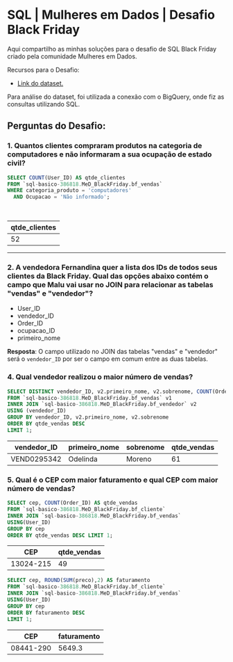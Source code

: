 # SQL | Mulheres em Dados | Desafio Black Friday
Aqui compartilho as minhas soluções para o desafio de SQL Black Friday criado pela comunidade Mulheres em Dados.

Recursos para o Desafio:
- [Link do dataset.](https://docs.google.com/spreadsheets/d/1ietHmiEhMIEsMw-UXapaqA2EsKbQNHrNjHpw5Y0lpVc/edit#gid=621474653)
  
Para análise do dataset, foi utilizada a conexão com o BigQuery, onde fiz as consultas utilizando SQL.


## Perguntas do Desafio:
### 1. Quantos clientes compraram produtos na categoria de computadores e não informaram a sua ocupação de estado civil?

~~~sql
SELECT COUNT(User_ID) AS qtde_clientes
FROM `sql-basico-386818.MeD_BlackFriday.bf_vendas` 
WHERE categoria_produto = 'computadores'
  AND Ocupacao = 'Não informado';
~~~
<br>

|qtde_clientes|
|-------------|
|52|

---

### 2. A vendedora Fernandina quer a lista dos IDs de todos seus clientes da Black Friday. Qual das opções abaixo contém o campo que Malu vai usar no JOIN para relacionar as tabelas "vendas" e "vendedor"?

- User_ID
- vendedor_ID
- Order_ID
- ocupacao_ID
- primeiro_nome

**Resposta**:
O campo utilizado no JOIN das tabelas "vendas" e "vendedor" será o <code>vendedor_ID</code> por ser o campo em comum entre as duas tabelas.

### 4. Qual vendedor realizou o maior número de vendas?

~~~sql
SELECT DISTINCT vendedor_ID, v2.primeiro_nome, v2.sobrenome, COUNT(Order_ID) AS qtde_vendas
FROM `sql-basico-386818.MeD_BlackFriday.bf_vendas` v1
INNER JOIN `sql-basico-386818.MeD_BlackFriday.bf_vendedor` v2
USING (vendedor_ID)
GROUP BY vendedor_ID, v2.primeiro_nome, v2.sobrenome
ORDER BY qtde_vendas DESC
LIMIT 1;
~~~

| vendedor_ID | primeiro_nome | sobrenome | qtde_vendas |
|-------------|---------------|-----------|-------------|
| VEND0295342 |    Odelinda   |   Moreno  |      61     |


### 5. Qual é o CEP com maior faturamento e qual CEP com maior número de vendas?

~~~sql
SELECT cep, COUNT(Order_ID) AS qtde_vendas
FROM `sql-basico-386818.MeD_BlackFriday.bf_cliente`
INNER JOIN `sql-basico-386818.MeD_BlackFriday.bf_vendas`
USING(User_ID)
GROUP BY cep
ORDER BY qtde_vendas DESC LIMIT 1;
~~~

|CEP          | qtde_vendas |
|-------------|-------------|
|13024-215    |     49      |

~~~sql
SELECT cep, ROUND(SUM(preco),2) AS faturamento
FROM `sql-basico-386818.MeD_BlackFriday.bf_cliente`
INNER JOIN `sql-basico-386818.MeD_BlackFriday.bf_vendas`
USING(User_ID)
GROUP BY cep
ORDER BY faturamento DESC
LIMIT 1;
~~~

|CEP          | faturamento |
|-------------|-------------|
|08441-290    |   5649.3    |


